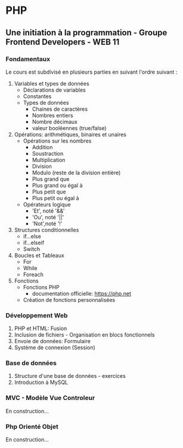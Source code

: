 # PHP
## Une initiation à la programmation - Groupe Frontend Developers - WEB 11
### Fondamentaux

Le cours est subdivisé en plusieurs parties en suivant l'ordre suivant :
1. Variables et types de données  
   * Déclarations  de variables
   * Constantes 
   * Types de données
       - Chaines de caractères
       - Nombres entiers
       - Nombre décimaux 
       - valeur booléennes (true/false)
2. Opérations: arithmétiques, binaires et unaires
   * Opérations sur les nombres
       - Addition
       - Soustraction
       - Multiplication 
       - Division
       - Modulo (reste de la division entière)
       - Plus grand que
       - Plus grand ou égal à
       - Plus petit que 
       - Plus petit ou égal à 
   * Opérateurs logique 
       - 'Et', noté '&&'
       - 'Ou', noté '||'
       - 'Not',noté '!'
3. Structures conditionnelles 
      * if...else
      * if...elseif
      * Switch
4. Boucles et Tableaux 
   * For
   * While 
   * Foreach
5. Fonctions
   * Fonctions PHP
     - documentation officielle: https://php.net
   * Création de fonctions personnalisées

### Développement Web 

1. PHP et HTML: Fusion 
2. Inclusion de fichiers - Organisation en blocs fonctionnels
3. Envoie de données: Formulaire 
4. Système de connexion (Session)
   
### Base de données 
1. Structure d'une base de données - exercices 
2. Introduction à MySQL  

### MVC - Modèle Vue Controleur
En construction...

### Php Orienté Objet
En construction...

  

